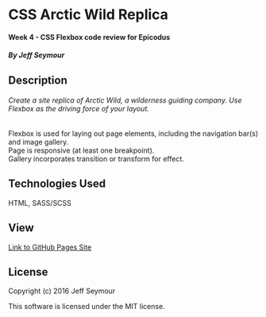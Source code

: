 # CSS Arctic Wild Replica
#### Week 4 - CSS Flexbox code review for Epicodus  
##### By Jeff Seymour

## Description
###### Create a site replica of Arctic Wild, a wilderness guiding company. Use Flexbox as the driving force of your layout.  
Flexbox is used for laying out page elements, including the navigation bar(s) and image gallery.  
Page is responsive (at least one breakpoint).  
Gallery incorporates transition or transform for effect.  

## Technologies Used
HTML, SASS/SCSS


## View  
[Link to GitHub Pages Site](http://jeffsdev.github.io/cssArcticWildReplica/)

## License
Copyright (c) 2016 Jeff Seymour

This software is licensed under the MIT license.
